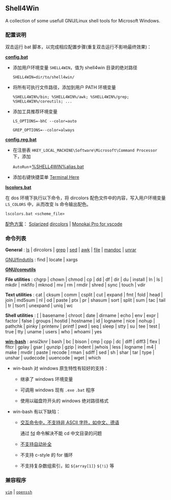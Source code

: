 ## Shell4Win

A collection of some usefull GNU/Linux shell tools for Microsoft Windows.


### 配置说明

双击运行 bat 脚本，以完成相应配置步骤(重复双击运行不影响最终效果)：

**[config.bat](config.bat)**

* 添加用户环境变量 `SHELL4WIN`，值为 shell4win 目录的绝对路径

    `SHELL4WIN=dir/to/shell4win/`

* 将所有可执行文件路径，添加到用户 PATH 环境变量

    `%SHELL4WIN%/bin; %SHELL4WIN%/awk; %SHELL4WIN%/grep; %SHELL4WIN%/coreutils; ...`

* 添加工具推荐环境变量

    `LS_OPTIONS=-bhC --color=auto`

    `GREP_OPTIONS=--color=always`

**[config.reg.bat](config.reg.bat)**

* 在注册表 `HKEY_LOCAL_MACHINE\Software\Microsoft\Command Processor` 下，添加

  `AutoRun`=[%SHELL4WIN%alias.bat](alias.bat)

* 添加右键快捷菜单 [Terminal Here](bin/TerminalHere.bat)

**[lscolors.bat](msls/lscolors.bat)**

在 dos 环境下执行以下命令，将 dircolors 配色文件中的内容，写入用户环境变量 `LS_COLORS` 中，从而改变 ls 命令输出配色。

`lscolors.bat <scheme_file>`

[配色方案](msls/scheme)：
[Solarized](https://ethanschoonover.com/solarized/)
[dircolors](https://github.com/seebi/dircolors-solarized)
| [Monokai Pro for vscode](https://monokai.pro/)

### 命令列表

**General**
: [ls](https://u-tools.com/msls)
| dircolors
| [grep](https://gnuwin32.sourceforge.net/packages/grep.htm)
| [sed](https://github.com/mbuilov/sed-windows)
| [awk](https://github.com/mbuilov/gawk-windows)
| [file](https://gnuwin32.sourceforge.net/packages/file.htm)
| [mandoc](https://embedeo.org/ws/doc/man_windows/)
| [unrar](https://www.rarlab.com/rar_add.htm)


[GNU/findutils](https://gnuwin32.sourceforge.net/packages/findutils.htm)
: find
| locate
| xargs


**[GNU/coreutils](https://gnuwin32.sourceforge.net/packages/coreutils.htm)**

**File utilities**
: chgrp
| chown
| chmod
| cp
| dd
| df
| dir
| du
| install
| ln
| ls
| mkdir
| mkfifo
| mknod
| mv
| rm
| rmdir
| shred
| sync
| touch
| vdir

**Text utilities**
: cat
| cksum
| comm
| csplit
| cut
| expand
| fmt
| fold
| head
| join
| md5sum
| nl
| od
| paste
| ptx
| pr
| shasum
| sort
| split
| sum
| tac
| tail
| tr
| tsort
| unexpand
| uniq
| wc

**Shell utilities**
: [
| basename
| chroot
| date
| dirname
| echo
| env
| expr
| factor
| false
| groups
| hostid
| hostname
| id
| logname
| nice
| nohup
| pathchk
| pinky
| printenv
| printf
| pwd
| seq
| sleep
| stty
| su
| tee
| test
| true
| tty
| uname
| users
| who
| whoami
| yes

**[win-bash](https://sourceforge.net/projects/win-bash/)**
: ansi2knr
| bash
| bc
| bison
| cmp
| cpp
| dc
| diff
| diff3
| flex
| fltcr
| gplay
| gsar
| gunzip
| gzip
| indent
| jwhois
| less
| logname
| m4
| make
| mvdir
| paste
| recode
| rman
| sdiff
| sed
| sh
| shar
| tar
| type
| unshar
| uudecode
| uuencode
| wget
| which

* win-bash 对 windows 原生特性有较好的支持：

  - 继承了 windows 环境变量

  - 可调用 windows 现有 `.exe` `.bat` 程序

  - 使用以磁盘符开头的 windows 绝对路径格式

* win-bash 有以下缺陷：

  - [交互命令中，不支持非 ASCII 字符，如中文、德语](https://sourceforge.net/p/win-bash/discussion/324507/thread/4f27bf1f/#4d00)
  
    通过 [fd](bin/fd.sh) 命令解决不能 cd 中文目录的问题

  - [不支持自动补全](https://sourceforge.net/p/win-bash/discussion/324507/thread/cd0d5873/#933b)

  - 不支持 c-style 的 for 循环
  
  - 不支持复杂数组索引，如 `${array[1]}` `${!i}` 等


### 兼容程序

[`vim`](https://github.com/vim/vim-win32-installer/releases)
| [`openssh`](https://github.com/PowerShell/Win32-OpenSSH/releases)